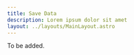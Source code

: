 ```yaml
---
title: Save Data
description: Lorem ipsum dolor sit amet
layout: ../layouts/MainLayout.astro
---
```


To be added.
